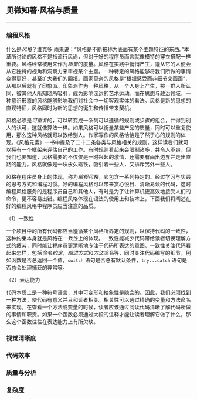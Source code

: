 ## 见微知著·风格与质量

---

### 编程风格

什么是*风格*？维克多·雨果说：“风格是不断被称为表面有某个主题特征的东西。”本章所讨论的风格不是指流行风尚，但对于好的程序员而言就像模特的穿衣搭配一样重要。风格经常被用来作为*质量*的度量。风格在实践中悄悄产生，遵从它的人便会从它独特的视角和洞察力来审视某个主题。一种特定的风格能够将我们所做的事情变得更好，甚至扩大我们的回报。画家莫奈的风格是“根据感受而非细节来画画”，从那以后就有了印象派。印象派作为一种风格，从一个人身上产生，被一群人所认同，被其他人所知晓所吸引，成为影响深远的艺术运动。而在思想与政治领域，一种意识形态的风格能够影响我们对社会中一切客观实体的看法。风格是新的思想的直观特征，风格同时为新的思想的诞生和传播带来契机。

风格必须是*可重复*的，可以转变成一系列可以遵循的规则或步骤的组合，并得到别人的认可，这就像算法一样。如果风格可以衡量某些产品的质量，同时可以重复使用，那么这种风格就可以教给别人。作家写作的风格恰恰是了然于心的规则的体现。《风格元素》一书中提及了二十二条各类与风格相关的规则，这样读者们就可以拥有一个框架来评估自己的工作。有时规则看起来会限制诸多，并令人不爽，但我们也要知道，风格需要的不仅仅是一时兴起的激情，还需要有画出边界并走出直路的能力。风格就像是一块永久磁铁，吸引着一些人，又排斥另外一些人。

风格在程序员身上的体现，称为*编程风格*，它包含一系列特定的、经过学习与实践的思考方式和编程习惯。好的编程风格可以带来赏心悦目、清晰易读的代码，这时编程风格服务的是程序员自己和其他人，有时是为了让计算机更高效地接受人们的命令，更不容易出错。编程风格体现在语法的使用上和技术上，下面我们将阐述在好的编程风格中程序员应当注意的品质。

（1）一致性

一个项目中的所有代码都应当遵循某个风格所界定的规则，以保持代码的一致性，这种约束本身就是风格在*一致性*上的体现。一致性能减少代码带给读者切换理解方式的疲劳，同时能让程序员更清晰地专注于代码所表达的意图。一致性关注代码看起来怎样，包括*命名约定*，*缩进方式*和*方法签名*等，同时关注代码编写的细节，例如函数是否总返回一个值，`switch` 语句是否总有默认条件，`try...catch` 语句是否总会处理捕获的异常等。

（2）表达能力

代码本质上是一种符号语言，其中可变形和抽象性是隐含的。因此，我们必须找到一种方法，使代码有意义并且和读者相关。相关性可以通过精确的变量和方法命名来实现。在查看一个方法或变量的时候，读者应该通过阅读代码清晰了解代码所做的事情和职责。如果一个函数必须通过大段的注释才能让读者理解它做了什么，那么这个函数往往在表达能力上有所欠缺。







### 视觉清晰度







### 代码效率







### 质量与分析







### 复杂度







